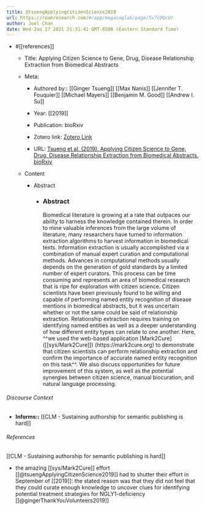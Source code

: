 ```yaml
---
title: @tsuengApplyingCitizenScience2019
url: https://roamresearch.com/#/app/megacoglab/page/Sv7cDQcUr
author: Joel Chan
date: Wed Jan 27 2021 21:31:42 GMT-0500 (Eastern Standard Time)
---
```


- #[[references]]

    - Title: Applying Citizen Science to Gene, Drug, Disease Relationship Extraction from Biomedical Abstracts

    - Meta:

        - Authored by:: [[Ginger Tsueng]] [[Max Nanis]] [[Jennifer T. Fouquier]] [[Michael Mayers]] [[Benjamin M. Good]] [[Andrew I. Su]]

        - Year: [[2019]]

        - Publication: bioRxiv

        - Zotero link: [Zotero Link](zotero://select/items/7_8YEK3Q7N)

        - URL: [Tsueng et al. (2019). Applying Citizen Science to Gene, Drug, Disease Relationship Extraction from Biomedical Abstracts. bioRxiv](https://www.biorxiv.org/content/10.1101/564187v1)

    - Content

        - Abstract

            - <h3>Abstract</h3> <p>Biomedical literature is growing at a rate that outpaces our ability to harness the knowledge contained therein. In order to mine valuable inferences from the large volume of literature, many researchers have turned to information extraction algorithms to harvest information in biomedical texts. Information extraction is usually accomplished via a combination of manual expert curation and computational methods. Advances in computational methods usually depends on the generation of gold standards by a limited number of expert curators. This process can be time consuming and represents an area of biomedical research that is ripe for exploration with citizen science. Citizen scientists have been previously found to be willing and capable of performing named entity recognition of disease mentions in biomedical abstracts, but it was uncertain whether or not the same could be said of relationship extraction. Relationship extraction requires training on identifying named entities as well as a deeper understanding of how different entity types can relate to one another. Here, ^^we used the web-based application [Mark2Cure]([[sys/Mark2Cure]]) (https://mark2cure.org) to demonstrate that citizen scientists can perform relationship extraction and confirm the importance of accurate named entity recognition on this task^^. We also discuss opportunities for future improvement of this system, as well as the potential synergies between citizen science, manual biocuration, and natural language processing.</p>

###### Discourse Context

- **Informs::** [[CLM - Sustaining authorship for semantic publishing is hard]]

###### References

[[CLM - Sustaining authorship for semantic publishing is hard]]

- the amazing [[sys/Mark2Cure]] effort [[@tsuengApplyingCitizenScience2019]] had to shutter their effort in September of [[2019]]: the stated reason was that they did not feel that they could curate enough knowledge to uncover clues for identifying potential treatment strategies for NGLY1-deficiency [[@gingerThankYouVolunteers2019]]
